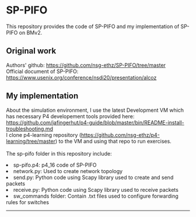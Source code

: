 # SP-PIFO
This repository provides the code of SP-PIFO and my implementation of SP-PIFO on BMv2.
## Original work
Authors' github: https://github.com/nsg-ethz/SP-PIFO/tree/master
<br>
Official document of SP-PIFO: https://www.usenix.org/conference/nsdi20/presentation/alcoz
## My implementation
About the simulation environment, I use the latest Development VM which has necessary P4 developement tools provided here: https://github.com/jafingerhut/p4-guide/blob/master/bin/README-install-troubleshooting.md
<br>
I clone p4-learning repository (https://github.com/nsg-ethz/p4-learning/tree/master) to the VM and using that repo to run exercises.
<br>
<br>
The sp-pifo folder in this repository include:
<li> sp-pifo.p4: p4_16 code of SP-PIFO
<li> network.py: Used to create network topology
<li> send.py: Python code using Scapy library used to create and send packets 
<li> receive.py: Python code using Scapy library used to receive packets
<li> sw_commands folder: Contain .txt files used to configure forwarding rules for switches
<br>
<hr>

